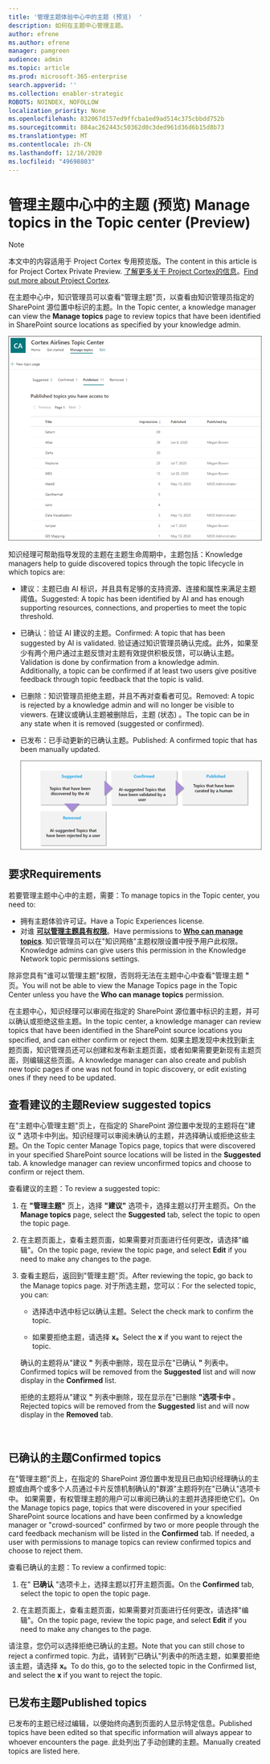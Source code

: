 ```yaml
---
title: '管理主题体验中心中的主题 (预览)  '
description: 如何在主题中心管理主题。
author: efrene
ms.author: efrene
manager: pamgreen
audience: admin
ms.topic: article
ms.prod: microsoft-365-enterprise
search.appverid: ''
ms.collection: enabler-strategic
ROBOTS: NOINDEX, NOFOLLOW
localization_priority: None
ms.openlocfilehash: 832067d157ed9ffcba1ed9ad514c375cbbdd752b
ms.sourcegitcommit: 884ac262443c50362d0c3ded961d36d6b15d8b73
ms.translationtype: MT
ms.contentlocale: zh-CN
ms.lasthandoff: 12/16/2020
ms.locfileid: "49698803"
---
```

# <a name="manage-topics-in-the-topic-center-preview"></a><span data-ttu-id="9d45c-103">管理主题中心中的主题 (预览) </span><span class="sxs-lookup"><span data-stu-id="9d45c-103">Manage topics in the Topic center (Preview)</span></span>

> [!Note] 
> <span data-ttu-id="9d45c-104">本文中的内容适用于 Project Cortex 专用预览版。</span><span class="sxs-lookup"><span data-stu-id="9d45c-104">The content in this article is for Project Cortex Private Preview.</span></span> <span data-ttu-id="9d45c-105">[了解更多关于 Project Cortex的信息](https://aka.ms/projectcortex)。</span><span class="sxs-lookup"><span data-stu-id="9d45c-105">[Find out more about Project Cortex](https://aka.ms/projectcortex).</span></span>

<span data-ttu-id="9d45c-106">在主题中心中，知识管理员可以查看"管理主题"页，以查看由知识管理员指定的 SharePoint 源位置中标识的主题。</span><span class="sxs-lookup"><span data-stu-id="9d45c-106">In the Topic center, a knowledge manager can view the **Manage topics** page to review topics that have been identified in SharePoint source locations as specified by your knowledge admin.</span></span>  

   ![主题中心](../media/knowledge-management/topic-center.png) </br> 



<span data-ttu-id="9d45c-108">知识经理可帮助指导发现的主题在主题生命周期中，主题包括：</span><span class="sxs-lookup"><span data-stu-id="9d45c-108">Knowledge managers help to guide discovered topics through the topic lifecycle in which topics are:</span></span>

- <span data-ttu-id="9d45c-109">建议：主题已由 AI 标识，并且具有足够的支持资源、连接和属性来满足主题阈值。</span><span class="sxs-lookup"><span data-stu-id="9d45c-109">Suggested: A topic has been identified by AI and has enough supporting resources, connections, and properties to meet the topic threshold.</span></span>
- <span data-ttu-id="9d45c-110">已确认：验证 AI 建议的主题。</span><span class="sxs-lookup"><span data-stu-id="9d45c-110">Confirmed: A topic that has been suggested by AI is validated.</span></span> <span data-ttu-id="9d45c-111">验证通过知识管理员确认完成。此外，如果至少有两个用户通过主题反馈对主题有效提供积极反馈，可以确认主题。</span><span class="sxs-lookup"><span data-stu-id="9d45c-111">Validation is done by confirmation from a knowledge admin. Additionally, a topic can be confirmed if at least two users give positive feedback through topic feedback that the topic is valid.</span></span>
- <span data-ttu-id="9d45c-112">已删除：知识管理员拒绝主题，并且不再对查看者可见。</span><span class="sxs-lookup"><span data-stu-id="9d45c-112">Removed: A topic is rejected by a knowledge admin and will no longer be visible to viewers.</span></span> <span data-ttu-id="9d45c-113">在建议或确认主题被删除后，主题 (状态) 。</span><span class="sxs-lookup"><span data-stu-id="9d45c-113">The topic can be in any state when it is removed (suggested or confirmed).</span></span> 
- <span data-ttu-id="9d45c-114">已发布：已手动更新的已确认主题。</span><span class="sxs-lookup"><span data-stu-id="9d45c-114">Published: A confirmed topic that has been manually updated.</span></span>

   ![主题生命周期图表](../media/knowledge-management/topic-lifecycle.png) </br> 

## <a name="requirements"></a><span data-ttu-id="9d45c-116">要求</span><span class="sxs-lookup"><span data-stu-id="9d45c-116">Requirements</span></span>

<span data-ttu-id="9d45c-117">若要管理主题中心中的主题，需要：</span><span class="sxs-lookup"><span data-stu-id="9d45c-117">To manage topics in the Topic center, you need to:</span></span>
- <span data-ttu-id="9d45c-118">拥有主题体验许可证。</span><span class="sxs-lookup"><span data-stu-id="9d45c-118">Have a Topic Experiences license.</span></span>
- <span data-ttu-id="9d45c-119">对谁 [**可以管理主题具有权限**](https://docs.microsoft.com/microsoft-365/knowledge/topic-experiences-user-permissions)。</span><span class="sxs-lookup"><span data-stu-id="9d45c-119">Have permissions to [**Who can manage topics**](https://docs.microsoft.com/microsoft-365/knowledge/topic-experiences-user-permissions).</span></span> <span data-ttu-id="9d45c-120">知识管理员可以在"知识网络"主题权限设置中授予用户此权限。</span><span class="sxs-lookup"><span data-stu-id="9d45c-120">Knowledge admins can give users this permission in the Knowledge Network topic permissions settings.</span></span> 

<span data-ttu-id="9d45c-121">除非您具有"谁可以管理主题"权限，否则将无法在主题中心中查看"管理主题 **"** 页。</span><span class="sxs-lookup"><span data-stu-id="9d45c-121">You will not be able to view the Manage Topics page in the Topic Center unless you have the **Who can manage topics** permission.</span></span>

<span data-ttu-id="9d45c-122">在主题中心，知识经理可以审阅在指定的 SharePoint 源位置中标识的主题，并可以确认或拒绝这些主题。</span><span class="sxs-lookup"><span data-stu-id="9d45c-122">In the topic center, a knowledge manager can review topics that have been identified in the SharePoint source locations you specified, and can either confirm or reject them.</span></span> <span data-ttu-id="9d45c-123">如果主题发现中未找到新主题页面，知识管理员还可以创建和发布新主题页面，或者如果需要更新现有主题页面，则编辑这些页面。</span><span class="sxs-lookup"><span data-stu-id="9d45c-123">A knowledge manager can also create and publish new topic pages if one was not found in topic discovery, or edit existing ones if they need to be updated.</span></span>


## <a name="review-suggested-topics"></a><span data-ttu-id="9d45c-124">查看建议的主题</span><span class="sxs-lookup"><span data-stu-id="9d45c-124">Review suggested topics</span></span>

<span data-ttu-id="9d45c-125">在"主题中心管理主题"页上，在指定的 SharePoint 源位置中发现的主题将在"建议 **"** 选项卡中列出。知识经理可以审阅未确认的主题，并选择确认或拒绝这些主题。</span><span class="sxs-lookup"><span data-stu-id="9d45c-125">On the Topic center Manage Topics page, topics that were discovered in your specified SharePoint source locations will be listed in the **Suggested** tab. A knowledge manager can review unconfirmed topics and choose to confirm or reject them.</span></span>

<span data-ttu-id="9d45c-126">查看建议的主题：</span><span class="sxs-lookup"><span data-stu-id="9d45c-126">To review a suggested topic:</span></span>

1. <span data-ttu-id="9d45c-127">在 **"管理主题"** 页上，选择 **"建议"** 选项卡，选择主题以打开主题页。</span><span class="sxs-lookup"><span data-stu-id="9d45c-127">On the **Manage topics** page, select the **Suggested** tab, select the topic to open the topic page.</span></span></br>

2. <span data-ttu-id="9d45c-128">在主题页面上，查看主题页面，如果需要对页面进行任何更改，请选择"编辑"。</span><span class="sxs-lookup"><span data-stu-id="9d45c-128">On the topic page, review the topic page, and select **Edit** if you need to make any changes to the page.</span></span>

3. <span data-ttu-id="9d45c-129">查看主题后，返回到"管理主题"页。</span><span class="sxs-lookup"><span data-stu-id="9d45c-129">After reviewing the topic, go back to the Manage topics page.</span></span> <span data-ttu-id="9d45c-130">对于所选主题，您可以：</span><span class="sxs-lookup"><span data-stu-id="9d45c-130">For the selected topic, you can:</span></span>

   - <span data-ttu-id="9d45c-131">选择选中选中标记以确认主题。</span><span class="sxs-lookup"><span data-stu-id="9d45c-131">Select the check mark to confirm the topic.</span></span>
    
   - <span data-ttu-id="9d45c-132">如果要拒绝主题，请选择 **x。**</span><span class="sxs-lookup"><span data-stu-id="9d45c-132">Select the **x** if you want to reject the topic.</span></span>

    <span data-ttu-id="9d45c-133">确认的主题将从"建议 **"** 列表中删除，现在显示在"已确认 **"** 列表中。</span><span class="sxs-lookup"><span data-stu-id="9d45c-133">Confirmed topics will be removed from the **Suggested** list and will now display in the **Confirmed** list.</span></span>

    <span data-ttu-id="9d45c-134">拒绝的主题将从"建议 **"** 列表中删除，现在显示在"已删除 **"选项卡中** 。</span><span class="sxs-lookup"><span data-stu-id="9d45c-134">Rejected topics will be removed from the **Suggested** list and will now display in the **Removed** tab.</span></span>

   </br> 

## <a name="confirmed-topics"></a><span data-ttu-id="9d45c-135">已确认的主题</span><span class="sxs-lookup"><span data-stu-id="9d45c-135">Confirmed topics</span></span>

<span data-ttu-id="9d45c-136">在"管理主题"页上，在指定的 SharePoint 源位置中发现且已由知识经理确认的主题或由两个或多个人员通过卡片反馈机制确认的"群源"主题将列在"已确认"选项卡中。 如果需要，有权管理主题的用户可以审阅已确认的主题并选择拒绝它们。</span><span class="sxs-lookup"><span data-stu-id="9d45c-136">On the Manage topics page, topics that were discovered in your specified SharePoint source locations and have been confirmed by a knowledge manager or "crowd-sourced" confirmed by two or more people through the card feedback mechanism will be listed in the **Confirmed** tab. If needed, a user with permissions to manage topics can review confirmed topics and choose to reject them.</span></span>

<span data-ttu-id="9d45c-137">查看已确认的主题：</span><span class="sxs-lookup"><span data-stu-id="9d45c-137">To review a confirmed topic:</span></span>

1. <span data-ttu-id="9d45c-138">在" **已确认** "选项卡上，选择主题以打开主题页面。</span><span class="sxs-lookup"><span data-stu-id="9d45c-138">On the **Confirmed** tab, select the topic to open the topic page.</span></span></br>

2. <span data-ttu-id="9d45c-139">在主题页面上，查看主题页面，如果需要对页面进行任何更改，请选择"编辑"。</span><span class="sxs-lookup"><span data-stu-id="9d45c-139">On the topic page, review the topic page, and select **Edit** if you need to make any changes to the page.</span></span>

<span data-ttu-id="9d45c-140">请注意，您仍可以选择拒绝已确认的主题。</span><span class="sxs-lookup"><span data-stu-id="9d45c-140">Note that you can still chose to reject a confirmed topic.</span></span>  <span data-ttu-id="9d45c-141">为此，请转到"已确认"列表中的所选主题，如果要拒绝该主题，请选择 **x。**</span><span class="sxs-lookup"><span data-stu-id="9d45c-141">To do this, go to the selected topic in the Confirmed list, and select the **x** if you want to reject the topic.</span></span>

## <a name="published-topics"></a><span data-ttu-id="9d45c-142">已发布主题</span><span class="sxs-lookup"><span data-stu-id="9d45c-142">Published topics</span></span>
<span data-ttu-id="9d45c-143">已发布的主题已经过编辑，以便始终向遇到页面的人显示特定信息。</span><span class="sxs-lookup"><span data-stu-id="9d45c-143">Published topics have been edited so that specific information will always appear to whoever encounters the page.</span></span> <span data-ttu-id="9d45c-144">此处列出了手动创建的主题。</span><span class="sxs-lookup"><span data-stu-id="9d45c-144">Manually created topics are listed here.</span></span>




